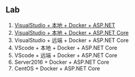 ## Lab
1. [VisualStudio + 本地 + Docker + ASP.NET](https://github.com/wu-wenxiang/Training-AspDotNetCore-Docker-Public/tree/master/Docker-AspDotNet)
1. [VisualStudio + 本地 + Docker + ASP.NET Core](https://github.com/wu-wenxiang/Training-AspDotNetCore-Docker-Public/tree/master/Docker-AspDotNetCore)
1. VisualStudio + 远端 + Docker + ASP.NET Core
1. VScode + 本地 + Docker + ASP.NET Core
1. VScode + 远端 + Docker + ASP.NET Core
1. Server2016 + Docker + ASP.NET Core
1. CentOS + Docker + ASP.NET Core